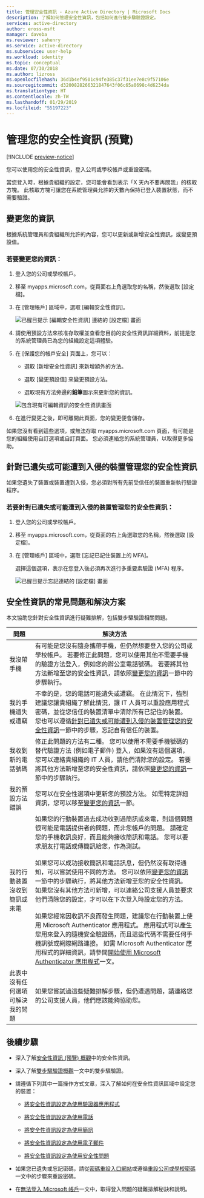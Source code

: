 ```yaml
---
title: 管理安全性資訊 - Azure Active Directory | Microsoft Docs
description: 了解如何管理安全性資訊，包括如何進行雙步驟驗證設定。
services: active-directory
author: eross-msft
manager: daveba
ms.reviewer: sahenry
ms.service: active-directory
ms.subservice: user-help
ms.workload: identity
ms.topic: conceptual
ms.date: 07/30/2018
ms.author: lizross
ms.openlocfilehash: 36d1b4ef9501c94fe385c37f31ee7e8c9f57106e
ms.sourcegitcommit: d3200828266321847643f06c65a0698c4d6234da
ms.translationtype: HT
ms.contentlocale: zh-TW
ms.lasthandoff: 01/29/2019
ms.locfileid: "55197223"
---
```

# <a name="manage-your-security-info-preview"></a>管理您的安全性資訊 (預覽)

[!INCLUDE [preview-notice](../../../includes/active-directory-end-user-preview-notice-security-info.md)]

您可以使用您的安全性資訊，登入公司或學校帳戶或重設密碼。

當您登入時，根據貴組織的設定，您可能會看到表示「X 天內不要再問我」的核取方塊。 此核取方塊可讓您在系統管理員允許的天數內保持已登入裝置狀態，而不需要驗證。

## <a name="change-your-info"></a>變更您的資訊
根據系統管理員和貴組織所允許的內容，您可以更新或新增安全性資訊，或變更預設值。

### <a name="to-change-your-info"></a>若要變更您的資訊：

1. 登入您的公司或學校帳戶。

2. 移至 myapps.microsoft.com，從頁面右上角選取您的名稱，然後選取 [設定檔]。

3. 在 [管理帳戶] 區域中，選取 [編輯安全性資訊]。

    ![已醒目提示 [編輯安全性資訊] 連結的 [設定檔] 畫面](media/security-info/security-info-profile.png)

4. 請使用預設方法來核准存取權並查看您目前的安全性資訊詳細資料，前提是您的系統管理員已為您的組織設定這項體驗。

5. 在 [保護您的帳戶安全] 頁面上，您可以：

    - 選取 [新增安全性資訊] 來新增額外的方法。

    - 選取 [變更預設值] 來變更預設方法。

    - 選取現有方法旁邊的**鉛筆**圖示來更新您的資訊。

    ![包含現有可編輯資訊的安全性資訊畫面](media/security-info/security-info-edit.png)

6. 在進行變更之後，即可離開此頁面，您的變更便會儲存。

如果您沒有看到這些選項，或無法存取 myapps.microsoft.com 頁面，有可能是您的組織使用自訂選項或自訂頁面。 您必須連絡您的系統管理員，以取得更多協助。

## <a name="manage-your-security-info-for-a-lost-or-potentially-compromised-device"></a>針對已遺失或可能遭到入侵的裝置管理您的安全性資訊

如果您遺失了裝置或裝置遭到入侵，您必須對所有先前受信任的裝置重新執行驗證程序。

### <a name="to-manage-your-security-info-for-lost-or-potentially-compromised-devices"></a>若要針對已遺失或可能遭到入侵的裝置管理您的安全性資訊：

1. 登入您的公司或學校帳戶。

2. 移至 myapps.microsoft.com，從頁面的右上角選取您的名稱，然後選取 [設定檔]。

3. 在 [管理帳戶] 區域中，選取 [忘記已記住裝置上的 MFA]。
    
    選擇這個選項，表示在您登入後必須再次進行多重要素驗證 (MFA) 程序。

    ![已醒目提示忘記連結的 [設定檔] 畫面](media/security-info/security-info-forget.png)

## <a name="common-problems-and-solutions-with-your-security-info"></a>安全性資訊的常見問題和解決方案

本文協助您針對安全性資訊進行疑難排解，包括雙步驟驗證相關問題。

|問題|解決方法|
|-------|--------|
|我沒帶手機|有可能是您沒有隨身攜帶手機，但仍然想要登入您的公司或學校帳戶。 若要修正此問題，您可以使用其他不需要手機的驗證方法登入，例如您的辦公室電話號碼。 若要將其他方法新增至您的安全性資訊，請依照[變更您的資訊](#change-your-info)一節中的步驟執行。|
|我的手機遺失或遭竊|不幸的是，您的電話可能遺失或遭竊。 在此情況下，強烈建議您讓貴組織了解此情況，讓 IT 人員可以重設應用程式密碼，並從您信任的裝置清單中清除所有已記住的裝置。 您也可以遵循[針對已遺失或可能遭到入侵的裝置管理您的安全性資訊](#manage-your-security-info-for-a-lost-or-potentially-compromised-device)一節中的步驟，忘記自有信任的裝置。|
|我收到新的電話號碼|修正此問題的方法有二種。 您可以使用不需要手機號碼的替代驗證方法 (例如電子郵件) 登入，如果沒有這個選項，您可以連絡貴組織的 IT 人員，請他們清除您的設定。 若要將其他方法新增至您的安全性資訊，請依照[變更您的資訊](#change-your-info)一節中的步驟執行。|
|我的預設方法錯誤|您可以在安全性選項中更新您的預設方法。 如需特定詳細資訊，您可以移至[變更您的資訊](#change-your-info)一節。|
|我的行動裝置沒收到簡訊或來電|如果您的行動裝置過去成功收到過簡訊或來電，則這個問題很可能是電話提供者的問題，而非您帳戶的問題。 請確定您的手機收訊良好，而且能夠接收簡訊和電話。 您可以要求朋友打電話或傳簡訊給您，作為測試。<br><br>如果您可以成功接收簡訊和電話訊息，但仍然沒有取得通知，可以嘗試使用不同的方法。 您可以依照[變更您的資訊](#change-your-info)一節中的步驟執行，將其他方法新增至您的安全性資訊。 如果您沒有其他方法可新增，可以連絡公司支援人員並要求他們清除您的設定，才可以在下次登入時設定您的方法。<br><br>如果您經常因收訊不良而發生問題，建議您在行動裝置上使用 Microsoft Authenticator 應用程式。 應用程式可以產生您用來登入的隨機安全驗證碼，而且這些代碼不需要任何手機訊號或網際網路連接。 如需 Microsoft Authenticator 應用程式的詳細資訊，請參閱[開始使用 Microsoft Authenticator 應用程式](https://docs.microsoft.com/azure/multi-factor-authentication/end-user/microsoft-authenticator-app-how-to)一文。|
|此表中沒有任何選項可解決我的問題|如果您嘗試過這些疑難排解步驟，但仍遭遇問題，請連絡您的公司支援人員，他們應該能夠協助您。|

## <a name="next-steps"></a>後續步驟

- 深入了解[安全性資訊 (預覽) 概觀](user-help-security-info-overview.md)中的安全性資訊。

- 深入了解[雙步驟驗證概觀](user-help-two-step-verification-overview.md)一文中的雙步驟驗證。 

- 請遵循下列其中一篇操作方式文章，深入了解如何在安全性資訊區域中設定您的裝置：

    - [將安全性資訊設定為使用驗證器應用程式](security-info-setup-auth-app.md)

    - [將安全性資訊設定為使用電話](security-info-setup-phone-number.md)

    - [將安全性資訊設定為使用簡訊](security-info-setup-text-msg.md)

    - [將安全性資訊設定為使用電子郵件](security-info-setup-email.md)

    - [將安全性資訊設定為使用安全性問題](security-info-setup-questions.md)

- 如果您已遺失或忘記密碼，請從[密碼重設入口網站](https://passwordreset.microsoftonline.com/)或遵循[重設公司或學校密碼](user-help-reset-password.md)一文中的步驟來重設密碼。

- 在[無法登入 Microsoft 帳戶](https://support.microsoft.com/help/12429/microsoft-account-sign-in-cant)一文中，取得登入問題的疑難排解秘訣和說明。
